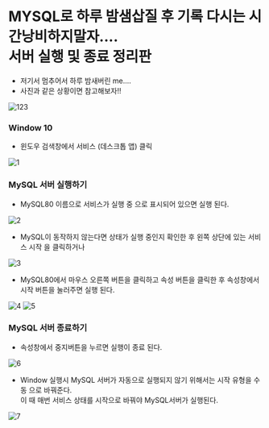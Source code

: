 # MYSQL로 하루 밤샘삽질 후 기록 다시는 시간낭비하지말자.... <br> 서버 실행 및 종료 정리판

 - 저기서 멈추어서 하루 밤새버린 me.... 
 - 사진과 같은 상황이면 참고해보자!! 


 ![123](https://user-images.githubusercontent.com/110442250/189800724-4250d38d-fdc0-41c3-a4b2-787c46b85276.png)


### Window 10
 - 윈도우 검색창에서 서비스 (데스크톱 앱) 클릭

![1](https://user-images.githubusercontent.com/110442250/189799742-2e0b67ea-19f5-4e54-bc79-e9282da76b71.png)

### MySQL 서버 실행하기
 - MySQL80 이름으로 서비스가 실행 중 으로 표시되어 있으면 실행 된다.

![2](https://user-images.githubusercontent.com/110442250/189799841-1b006304-e6ef-47a4-8749-85cb0295c5ca.png)

 - MySQL이 동작하지 않는다면 상태가 실행 중인지 확인한 후 왼쪽 상단에 있는 서비스 시작 을 클릭하거나

 ![3](https://user-images.githubusercontent.com/110442250/189799966-4a3f7422-40c7-417a-ab22-deaf5d86a95a.png)
 
 - MySQL80에서 마우스 오른쪽 버튼을 클릭하고 속성 버튼을 클릭한 후 속성창에서 시작 버튼을 눌러주면 실행 된다.

![4](https://user-images.githubusercontent.com/110442250/189800059-45d859b4-2cfd-4911-8f7c-faa4ca1d9e17.png)
![5](https://user-images.githubusercontent.com/110442250/189800063-d79d7667-32e8-4c11-b099-404ca781bb4e.png)

    
### MySQL 서버 종료하기

 - 속성창에서 중지버튼을 누르면 실행이 종료 된다.

![6](https://user-images.githubusercontent.com/110442250/189800256-49f37911-02b7-49b1-b906-ec76f8bcc7a0.png)

 - Window 실행시 MySQL 서버가 자동으로 실행되지 않기 위해서는 시작 유형을 수동 으로 바꿔준다. <br>
   이 때 매번 서비스 상태를 시작으로 바꿔야 MySQL서버가 실행된다.

![7](https://user-images.githubusercontent.com/110442250/189800417-ff0ef2f6-e473-4db5-a15c-c816cd0b2c72.png)


